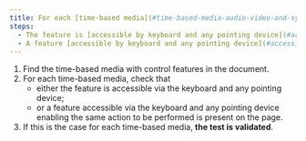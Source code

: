 ```yaml
---
title: For each [time-based media](#time-based-media-audio-video-and-synchronised), does each feature meet one of these conditions?
steps:
  - The feature is [accessible by keyboard and any pointing device](#accessible-and-operable-by-keyboard-and-any-pointing-device).
  - A feature [accessible by keyboard and any pointing device](#accessible-and-operable-by-keyboard-and-any-pointing-device) to perform the same action is present on the page.
---
```


1. Find the time-based media with control features in the document.
2. For each time-based media, check that
   - either the feature is accessible via the keyboard and any pointing device;
   - or a feature accessible via the keyboard and any pointing device enabling the same action to be performed is present on the page.
3. If this is the case for each time-based media, **the test is validated**.
